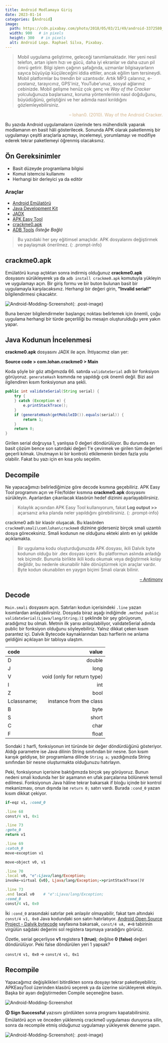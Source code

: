 ```yaml
---
title: Android Modlamaya Giriş
date: 2023-01-14
categories: [Android]
image:
  path: https://cdn.pixabay.com/photo/2018/05/03/21/49/android-3372580_960_720.png
  width: 900   # in pixels
  height: 300   # in pixels
  alt: Android Logo. Raphael Silva, Pixabay.
---
```


> Mobil uygulama geliştirme, geleceği tanımlamaktadır. Her yeni nesil telefon, artan işlem hızı ve gücü, daha iyi ekranlar ve daha uzun pil ömrü getirir. Bilgi işlem çağının şafağında, uzmanlar bilgisayarların sayıca büyüyüp küçüleceğini iddia ettiler, ancak eğilim tam tersineydi. Mobil platformlar bu trendin bir uzantısıdır. Artık MP3 çalarınız, e-postanız, tarayıcınız, GPS'iniz, YouTube'unuz, sosyal ağlarınız cebinizde. Mobil gelişme henüz çok genç ve *Way of the Cracker* yolculuğunuza başlarsanız, koruma yöntemlerinin nasıl doğduğunu, büyüdüğünü, geliştiğini ve her adımda nasıl kırıldığını gözlemleyebilirsiniz.

<p align="right" style="color: tan;">– lohan0. (2010). Way of the Android Cracker.</p>

Bu yazıda Android uygulamaların üzerinde ters mühendislik yaparak modlamanın en basit hâli gösterilecek. Sonunda APK olarak paketlenmiş bir uygulamayı çeşitli araçlarla açmayı, incelemeyi, yorumlamayı ve modifiye ederek tekrar paketlemeyi öğrenmiş olacaksınız.

## Ön Gereksinimler
- Basit düzeyde programlama bilgisi
- Komut istemcisi kullanımı
- Herhangi bir derleyici ya da editör

### Araçlar
- [Android Emülatörü](https://developer.android.com/design-for-safety/privacy-sandbox/download#:~:text=In%20Android%20Studio%2C%20go%20to,appears%2C%20and%20select%20Create%20device.)
- [Java Development Kit](https://www.oracle.com/java/technologies/downloads/)
- [JADX](https://github.com/skylot/jadx)
- [APK Easy Tool](https://forum.xda-developers.com/t/discontinued-windows-apk-easy-tool-v1-60-2022-06-23.3333960/)
- [crackme0.apk](https://www.dropbox.com/s/fm7exio5fwmlrlz/crackme0.apk?dl=0)
- [ADB Tools](https://developer.android.com/studio/releases/platform-tools) *(İsteğe Bağlı)*

> Bu yazıdaki her şey eğitimsel amaçlıdır. APK dosyalarını değiştirmek ve paylaşmak önerilmez.
{: .prompt-info}

## crackme0.apk

Emülatörü kurup açtıktan sonra indirmiş olduğunuz **crackme0.apk** dosyasını sürükleyerek ya da `adb install crackme0.apk` komutuyla yükleyin ve uygulamayı açın. Bir giriş formu ve bir buton bulunan basit bir uygulamayla karşılacaksınız. Herhangi bir değeri girin, **"Invalid serial!"** bilgilendirmesi çıkacaktır. 

![Android-Modding-Screenshot](https://dl.dropbox.com/s/2ze9495c2di38l9/Screenshot_1677066964.png){: .post-image}

Buna benzer bilgilendirmeler başlangıç noktası belirlemek için önemli, çoğu uygulama herhangi bir türde geçerliliği bu mesajın oluşturulduğu yere yakın yapar.

## Java Kodunun İncelenmesi

**crackme0.apk** dosyasını JADX ile açın. İhtiyacımız olan yer:

**Source code > com.lohan.crackme0 > Main**

Koda şöyle bir göz attığımızda 66. satırda `validateSerial` adlı bir fonksiyon görüyoruz. `generateHash` kısmında ne yapıldığı çok önemli değil. Bizi asıl ilgilendiren kısım fonksiyonun ana şekli.

```java
public int validateSerial(String serial) {
    try {
    } catch (Exception e) {
        e.printStackTrace();
    }
    if (generateHash(getMobileID()).equals(serial)) {
        return 1;
    }
    return 0;
}
```


Girilen serial doğruysa 1, yanlışsa 0 değeri döndürülüyor. Bu durumda en basit çözüm bence son satırdaki değeri 1'e çevirmek ve girilen tüm değerleri geçerli kılmak. Unutmayın ki bir kontrolü etkilemenin birden fazla yolu olabilir. Fakat bu yazı için en kısa yolu seçelim.

## Decompile

Ne yapacağımızı belirlediğimize göre decode kısmına geçebiliriz. APK Easy Tool programını açın ve File/folder kısmına **crackme0.apk** dosyasını sürükleyin. Ayarlardan çıkarılacak klasörün hedef dizinini ayarlayabilirsiniz.

> Kolaylık açısından APK Easy Tool kullanıyorum, fakat **Log output >>** açarsanız arka planda neler yapıldığını görebilirsiniz. 
{: .prompt-info}

crackme0 adlı bir klasör oluşacak. Bu klasörden `crackme0\smali\com\lohan\crackme0` dizinine giderseniz birçok smali uzantılı dosya göreceksiniz. Smali kodunun ne olduğunu ekteki alıntı en iyi şekilde açıklamakta.

> Bir uygulama kodu oluşturduğunuzda APK dosyası, ikili Dalvik byte kodunun olduğu bir .dex dosyası içerir. Bu platformun aslında anladığı tek biçimdir. Bununla birlikte ikili kodu okumak veya değiştirmek kolay değildir, bu nedenle okunabilir hâle dönüştürmek için araçlar vardır. Byte kodun okunabilen en yaygın biçimi Smali olarak bilinir.

<p align="right"><a href="https://stackoverflow.com/a/30837786">– Antimony</a></p>

## Decode

`Main.smali` dosyasını açın. Satırları kodun içerisindeki `.line` yazan kısımlardan anlayabilirsiniz. Dosyada biraz aşağı indiğimde `.method public validateSerial(Ljava/lang/String;)I` şeklinde bir şey görüyorum, aradığımız bu olmalı. Metnin ilk yarısı anlaşılabiliyor, validateSerial adında public bir fonksiyon olduğunu söyleyebiliriz. Yalnız dikkat çeken kısım parantez içi. Dalvik Bytecode kaynaklarından bazı harflerin ne anlama geldiğini açıklayan bir tabloya ulaştım.

| code | value
| :-- | ----: |
| D | double
| J | long
| V | void (only for return type)
| I | int 
| Z | bool
| Lclassname; | instance from the class
| B | byte
| S | short
| C | char
| F | float

Sondaki `I` harfi, fonksiyonun int türünde bir değer döndürdüğünü gösteriyor. Aldığı parametre ise Java dilinin String sınıfından bir nesne. Son kısım karışık geldiyse, bir programlama dilinde `String a;` yazdığınızda String sınıfından bir nesne oluşturmakta olduğunuzu hatırlayın.

Peki, fonksiyonun içerisine baktığımızda birçok şey görüyoruz. Bunun nedeni smali kodunda her bir aşamanın en ufak parçalarına bölünerek temsil edilmesi. Fonksiyonun Java hâline tekrar bakarsak if bloğu içinde bir kontrol mekanizması, onun dışında ise `return 0;` satırı vardı. Burada `:cond_0` yazan kısım dikkat çekiyor. 

```ruby
if-eqz v1, :cond_0

.line 68
const/4 v1, 0x1

.line 73
:goto_0
return v1

.line 69
:catch_0
move-exception v1

move-object v0, v1

.line 70
.local v0, "e":Ljava/lang/Exception;
invoke-virtual {v0}, Ljava/lang/Exception;->printStackTrace()V

.line 73
.end local v0    # "e":Ljava/lang/Exception;
:cond_0
const/4 v1, 0x0
```

İki `:cond_0` arasındaki satırlar pek anlaşılır olmayabilir, fakat tam altındaki `const/4 v1, 0x0` Java kodundaki son satırı hatırlatıyor. [Android Open Source Project - Dalvik bytecode](https://source.android.com/docs/core/runtime/dalvik-bytecode) sayfasına bakarsak, `const/4 vA, #+B` tabirinin virgülün sağdaki değerini sol registera taşımaya yaradığını görürüz. 

Özetle, serial geçerliyse **v1** registera **1 (true)**; değilse **0 (false)** değeri döndürülüyor. Peki false döndürülen yeri 1 yapsak? 

`const/4 v1, 0x0` → `const/4 v1, 0x1`

## Recompile

Yapacağımız değişiklikleri bitirdikten sonra dosyayı tekrar paketleyebiliriz. APKEasyTool üzerinden klasörü seçerek ya da üzerine sürükleyerek ekleyin. Başka bir ayarı değiştirmeden Compile seçeneğine basın. 

![Android-Modding-Screenshot](https://dl.dropbox.com/s/7prw488qfrmv9tj/sign.jpg)

**🛈 Sign Successful** yazısını gördükten sonra programı kapatabilirsiniz. Emülatörü açın ve önceden yüklenmiş crackme0 uygulaması duruyorsa silin, sonra da recompile etmiş olduğunuz uygulamayı yükleyerek deneme yapın.

![Android-Modding-Screenshot](https://dl.dropbox.com/s/p3bbvpaair9hwl3/Screenshot_1678188628.jpg){: .post-image}